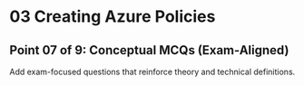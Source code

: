 # 03 Creating Azure Policies

## Point 07 of 9: Conceptual MCQs (Exam-Aligned)

Add exam-focused questions that reinforce theory and technical definitions.
